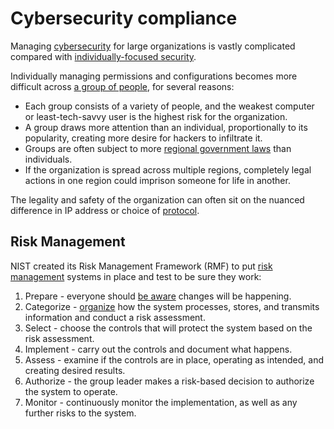 
# Cybersecurity compliance

Managing [cybersecurity](computers-cysec.md) for large organizations is vastly complicated compared with [individually-focused security](safety-security.md).

Individually managing permissions and configurations becomes more difficult across [a group of people](groupssmall.md), for several reasons:

- Each group consists of a variety of people, and the weakest computer or least-tech-savvy user is the highest risk for the organization.
- A group draws more attention than an individual, proportionally to its popularity, creating more desire for hackers to infiltrate it.
- Groups are often subject to more [regional government laws](legallysafe.md) than individuals.
- If the organization is spread across multiple regions, completely legal actions in one region could imprison someone for life in another.

The legality and safety of the organization can often sit on the nuanced difference in IP address or choice of [protocol](standards-computers.md).

## Risk Management

NIST created its Risk Management Framework (RMF) to put [risk management](safety-riskmgmt.md) systems in place and test to be sure they work:

1. Prepare - everyone should [be aware](awareness.md) changes will be happening.
2. Categorize - [organize](organization.md) how the system processes, stores, and transmits information and conduct a risk assessment.
3. Select - choose the controls that will protect the system based on the risk assessment.
4. Implement - carry out the controls and document what happens.
5. Assess - examine if the controls are in place, operating as intended, and creating desired results.
6. Authorize - the group leader makes a risk-based decision to authorize the system to operate.
7. Monitor - continuously monitor the implementation, as well as any further risks to the system.
